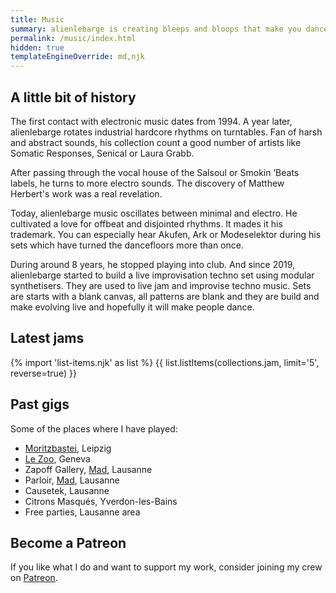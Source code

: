 ```yaml
---
title: Music
summary: alienlebarge is creating bleeps and bloops that make you dance
permalink: /music/index.html
hidden: true
templateEngineOverride: md,njk
---
```


## A little bit of history

The first contact with electronic music dates from 1994. A year later, alienlebarge rotates industrial hardcore rhythms on turntables. Fan of harsh and abstract sounds, his collection count a good number of artists like Somatic Responses, Senical or Laura Grabb.

After passing through the vocal house of the Salsoul or Smokin ’Beats labels, he turns to more electro sounds. The discovery of Matthew Herbert's work was a real revelation.

Today, alienlebarge music oscillates between minimal and electro. He cultivated a love for offbeat and disjointed rhythms. It mades it his trademark. You can especially hear Akufen, Ark or Modeselektor during his sets which have turned the dancefloors more than once.

During around 8 years, he stopped playing into club. And since 2019, alienlebarge started to build a live improvisation techno set using modular synthetisers.
They are used to live jam and improvise techno music. Sets are starts with a blank canvas, all patterns are blank and they are build and make evolving live and hopefully it will make people dance.

## Latest jams

{% import 'list-items.njk' as list %}
{{ list.listItems(collections.jam, limit='5', reverse=true) }}

## Past gigs

Some of the places where I have played:

- [Moritzbastei](https://www.moritzbastei.de/), Leipzig
- [Le Zoo](https://lezoo.ch), Geneva
- Zapoff Gallery, [Mad](https://www.mad.club), Lausanne
- Parloir, [Mad](https://www.mad.club), Lausanne
- Causetek, Lausanne
- Citrons Masqués, Yverdon-les-Bains
- Free parties, Lausanne area

## Become a Patreon

If you like what I do and want to support my work, consider joining my crew on [Patreon](https://www.patreon.com/bePatron?u=10910199).

